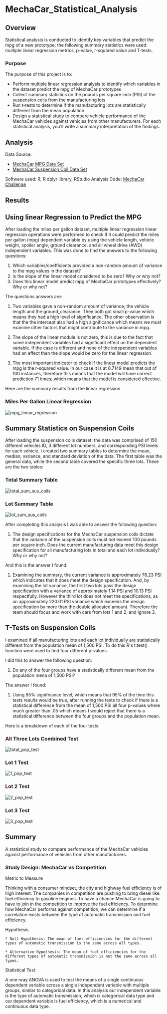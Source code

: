# MechaCar_Statistical_Analysis

## Overview
Statistical analysis is conducted to identify key variables that predict the mpg of a new prototype; the following summary statistics were used: multiple linear regression metrics, p-value, r-squared value and T-tests.

### Purpose
The purpose of this project is to:
* Perform multiple linear regression analysis to identify which variables in the dataset predict the mpg of MechaCar prototypes
* Collect summary statistics on the pounds per square inch (PSI) of the suspension coils from the manufacturing lots
* Run t-tests to determine if the manufacturing lots are statistically different from the mean population
* Design a statistical study to compare vehicle performance of the MechaCar vehicles against vehicles from other manufacturers. For each statistical analysis, you’ll write a summary interpretation of the findings.

## Analysis
Data Source: 
* [MechaCar MPG Data Set](Resources/MechaCar_mpg.csv)
* [MechaCar Suspension Coil Data Set](Resources/Suspension_Coil.csv)

Software used: R, R dplyr library, RStudio
Analysis Code: [MechaCar Challenge](MechaCarChallenge.R)

## Results

## Using linear Regression to Predict the MPG

After loading the miles per gallon dataset, multiple linear regression linear regression operations were performed to check if it could predict the miles per gallon (mpg) dependent variable by using the vehicle length, vehicle weight, spoiler angle, ground clearance, and all wheel drive (AWD) independent variables. This was done to find the answers to the following questions:

1. Which variables/coefficients provided a non-random amount of variance to the mpg values in the dataset?
2. Is the slope of the linear model considered to be zero? Why or why not?
3. Does this linear model predict mpg of MechaCar prototypes effectively? Why or why not?

The questions answers are:

1. Two variables gave a non-random amount of variance; the vehicle length and the ground_clearance. They both got small p-value which means they had a high level of significance. The other observation is that the the intercept also had a high significance which means we must examine other factors that might contribute to the variance in mpg.

2. The slope of the linear module is not zero, this is due to the fact that some independent variables had a significant effect on the dependent variable. If the case is different and none of the independent variables had an effect then the slope would be zero for the linear regression.

3. The most important indicator to check if the linear model predicts the mpg is the r-squared value. In our case it is at 0.7149 mean that out of 100 instances, therefore this means that the model will have correct prediction 71 times; which means that the model is considered effective.

Here are the summary results from the linear regression.

### Miles Per Gallon Linear Regression

![mpg_linear_regression](https://github.com/Wall-E28/mecha_car_statistical_analysis/blob/main/visualizations/mpg_linear_regression.png)

## Summary Statistics on Suspension Coils


After loading the suspension coils dataset; the data was comprised of 150 different vehicles ID, 3 different lot numbers, and corresponding PSI levels for each vehicle. I created two summary tables to determine the mean, median, variance, and standard deviation of the data. The first table was the general data, while the second table covered the specific three lots. These are the two tables:

### Total Summary Table

![total_sum_sus_coils](https://github.com/Wall-E28/mecha_car_statistical_analysis/blob/main/visualizations/total_sum_sus_coils.png)

### Lot Summary Table

![lot_sum_sus_coils](https://github.com/Wall-E28/mecha_car_statistical_analysis/blob/main/visualizations/lot_sum_sus_coils.png)


After completing this analysis I was able to answer the following question:

1. The design specifications for the MechaCar suspension coils dictate that the variance of the suspension coils must not exceed 100 pounds per square inch. Does the current manufacturing data meet this design specification for all manufacturing lots in total and each lot individually? Why or why not?

And this is the answer I found:

1. Examining the summary, the current variance is approximately 76.23 PSI which indicates that it does meet the design specification. And, by examining the lot variance, the first two lots pass the design specification with a variance of approximately 1.14 PSI and 10.13 PSI respectfully. However the third lot does not meet the specifications, as an approximately 220.01 PSI variance which exceeds the design specification by more than the double allocated amount. Therefore the team should focus and work with cars from lots 1 and 2, and ignore 3.

## T-Tests on Suspension Coils


I examined if all manufacturing lots and each lot individually are statistically different from the population mean of 1,500 PSI. To do this R's t.test() function were used to find four different p-values.

I did this to answer the following question:

1. Do any of the four groups have a statistically different mean from the population mena of 1,500 PSI?


The answer I found:

1. Using 95% significance level, which means that 95% of the time this tests results would be true, after running the tests to check if there is a statistical difference from the mean of 1,500 PSI all four p-values where much greater than .05 which means I would reject that there is a statistical difference between the four groups and the population mean.


Here is a breakdown of each of the four tests:

### All Three Lots Combined Test

![total_pop_test](https://github.com/Wall-E28/mecha_car_statistical_analysis/blob/main/visualizations/total_pop_test.png)

### Lot 1 Test

![1_pop_test](https://github.com/Wall-E28/mecha_car_statistical_analysis/blob/main/visualizations/1_pop_test.png)

### Lot 2 Test

![2_pop_test](https://github.com/Wall-E28/mecha_car_statistical_analysis/blob/main/visualizations/2_pop_test.png)

### Lot 3 Test

![3_pop_test](https://github.com/Wall-E28/mecha_car_statistical_analysis/blob/main/visualizations/3_pop_test.png)

## Summary
A statistical study to compare performance of the MechaCar vehicles against performance of vehicles from other manufacturers.

### Study Design: MechaCar vs Competition

Metric to Measure

Thinking with a consumer mindset, the city and highway fuel efficiency is of high interest. The companies in competition are pushing to bring diesel like fuel efficiency to gasoline engines. To have a chance MechaCar is going to have to join in the competition to improve the fuel efficiency. To determine how MechaCar performs against competition, we can determine if a correlation exists between the type of automatic transmission and fuel efficiency. 

Hypothesis

    * Null Hypothesis: The mean of fuel efficiencies for the different types of automatic transmission is the same across all types. 

    * Alternative Hypothesis: The mean of fuel efficiencies for the different types of automatic transmission is not the same across all types. 

Statistical Test

A one-way ANOVA is used to test the means of a single continuous dependent variable across a single independent variable with multiple groups, similar to categorical data. In this analysis our independent variable is the type of automatic transmission, which is categorical data type and our dependent variable is fuel efficiency, which is a numerical and continuous data type.


